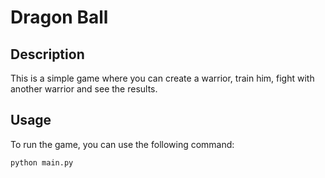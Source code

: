 # Dragon Ball

## Description

This is a simple game where you can create a warrior, train him, fight with another warrior and see the results.


## Usage

To run the game, you can use the following command:

```bash
python main.py
```

